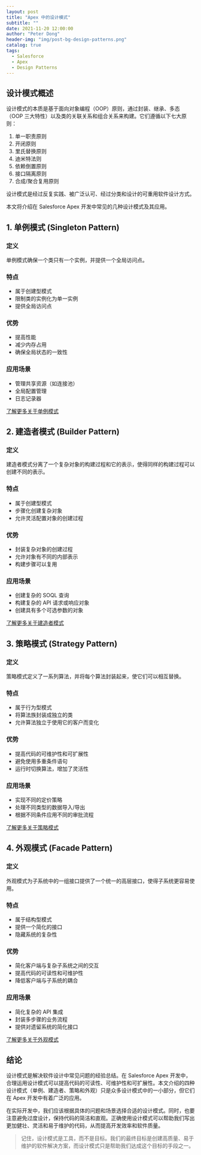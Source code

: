 ```yaml
---
layout: post
title: "Apex 中的设计模式"
subtitle: ""
date: 2021-11-20 12:00:00
author: "Peter Dong"
header-img: "img/post-bg-design-patterns.png"
catalog: true
tags:
  - Salesforce
  - Apex
  - Design Patterns
---
```


## 设计模式概述

设计模式的本质是基于面向对象编程（OOP）原则，通过封装、继承、多态（OOP 三大特性）以及类的关联关系和组合关系来构建。它们遵循以下七大原则：

1. 单一职责原则
2. 开闭原则
3. 里氏替换原则
4. 迪米特法则
5. 依赖倒置原则
6. 接口隔离原则
7. 合成/聚合复用原则

设计模式是经过反复实践、被广泛认可、经过分类和设计的可重用软件设计方式。

本文将介绍在 Salesforce Apex 开发中常见的几种设计模式及其应用。

## 1. 单例模式 (Singleton Pattern)

### 定义
单例模式确保一个类只有一个实例，并提供一个全局访问点。

### 特点
- 属于创建型模式
- 限制类的实例化为单一实例
- 提供全局访问点

### 优势
- 提高性能
- 减少内存占用
- 确保全局状态的一致性

### 应用场景
- 管理共享资源（如连接池）
- 全局配置管理
- 日志记录器

[了解更多关于单例模式](https://dyncan.github.io/2021/11/26/apex-design-patterns-singleton/)

## 2. 建造者模式 (Builder Pattern)

### 定义
建造者模式分离了一个复杂对象的构建过程和它的表示，使得同样的构建过程可以创建不同的表示。

### 特点
- 属于创建型模式
- 步骤化创建复杂对象
- 允许灵活配置对象的创建过程

### 优势
- 封装复杂对象的创建过程
- 允许对象有不同的内部表示
- 构建步骤可以复用

### 应用场景
- 创建复杂的 SOQL 查询
- 构建复杂的 API 请求或响应对象
- 创建具有多个可选参数的对象

[了解更多关于建造者模式](https://dyncan.github.io/2021/11/25/apex-design-patterns-builder/)

## 3. 策略模式 (Strategy Pattern)

### 定义
策略模式定义了一系列算法，并将每个算法封装起来，使它们可以相互替换。

### 特点
- 属于行为型模式
- 将算法族封装成独立的类
- 允许算法独立于使用它的客户而变化

### 优势
- 提高代码的可维护性和可扩展性
- 避免使用多重条件语句
- 运行时切换算法，增加了灵活性

### 应用场景
- 实现不同的定价策略
- 处理不同类型的数据导入/导出
- 根据不同条件应用不同的审批流程

[了解更多关于策略模式](https://dyncan.github.io/2021/11/28/apex-design-patterns-strategy/)

## 4. 外观模式 (Facade Pattern)

### 定义
外观模式为子系统中的一组接口提供了一个统一的高层接口，使得子系统更容易使用。

### 特点
- 属于结构型模式
- 提供一个简化的接口
- 隐藏系统的复杂性

### 优势
- 简化客户端与复杂子系统之间的交互
- 提高代码的可读性和可维护性
- 降低客户端与子系统的耦合

### 应用场景
- 简化复杂的 API 集成
- 封装多步骤的业务流程
- 提供对遗留系统的简化接口

[了解更多关于外观模式](https://dyncan.github.io/2021/12/02/apex-design-patterns-facade/)

## 结论

设计模式是解决软件设计中常见问题的经验总结。在 Salesforce Apex 开发中，合理运用设计模式可以提高代码的可读性、可维护性和可扩展性。本文介绍的四种设计模式（单例、建造者、策略和外观）只是众多设计模式中的一小部分，但它们在 Apex 开发中有着广泛的应用。

在实际开发中，我们应该根据具体的问题和场景选择合适的设计模式。同时，也要注意避免过度设计，保持代码的简洁和直观。正确使用设计模式可以帮助我们写出更加健壮、灵活和易于维护的代码，从而提高开发效率和软件质量。

> 记住，设计模式是工具，而不是目标。我们的最终目标是创建高质量、易于维护的软件解决方案，而设计模式只是帮助我们达成这个目标的手段之一。